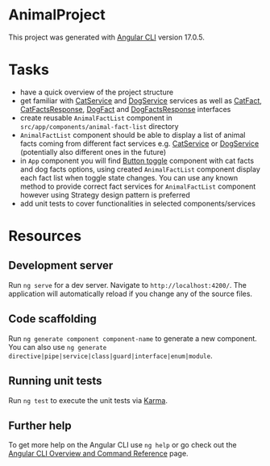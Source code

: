 # AnimalProject

This project was generated with [Angular CLI](https://github.com/angular/angular-cli) version 17.0.5.

# Tasks

- have a quick overview of the project structure
- get familiar with [CatService](./src/app/services/cat.service.ts) and [DogService](./src/app/services/dog.service.ts) services as well as [CatFact](./src/app/models/cat-fact.ts), [CatFactsResponse](./src/app/models/cat-facts-response.ts), [DogFact](./src/app/models/dog-fact.ts) and [DogFactsResponse](./src/app/models/dog-facts-response.ts) interfaces
- create reusable `AnimalFactList` component in `src/app/components/animal-fact-list` directory
- `AnimalFactList` component should be able to display a list of animal facts coming from different fact services e.g. [CatService](./src/app/services/cat.service.ts) or [DogService](./src/app/services/dog.service.ts) (potentially also different ones in the future)
- in `App` component you will find [Button toggle](https://material.angular.io/components/button-toggle/overview) component with cat facts and dog facts options, using created `AnimalFactList` component display each fact list when toggle state changes. You can use any known method to provide correct fact services for `AnimalFactList` component however using Strategy design pattern is preferred
- add unit tests to cover functionalities in selected components/services

# Resources
## Development server

Run `ng serve` for a dev server. Navigate to `http://localhost:4200/`. The application will automatically reload if you change any of the source files.

## Code scaffolding

Run `ng generate component component-name` to generate a new component. You can also use `ng generate directive|pipe|service|class|guard|interface|enum|module`.

## Running unit tests

Run `ng test` to execute the unit tests via [Karma](https://karma-runner.github.io).

## Further help

To get more help on the Angular CLI use `ng help` or go check out the [Angular CLI Overview and Command Reference](https://angular.io/cli) page.
